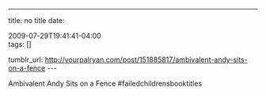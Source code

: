 ---
title: no title
date:

 2009-07-29T19:41:41-04:00  
tags:  []

tumblr_url:
http://yourpalryan.com/post/151885817/ambivalent-andy-sits-on-a-fence
\-\--

Ambivalent Andy Sits on a Fence \#failedchildrensbooktitles

